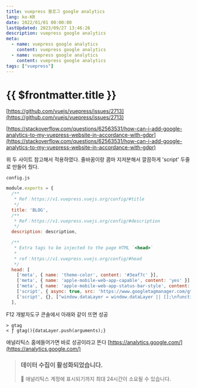 ```yaml
---
title: vuepress 블로그 google analytics
lang: ko-KR
date: 2022/01/01 00:00:00
lastUpdated: 2023/09/27 13:46:26
description: vuepress google analytics
meta:
  - name: vuepress google analytics
    content: vuepress google analytics
  - name: vuepress google analytics
    content: vuepress google analytics
tags: ["vuepress"]
---
```


# {{ $frontmatter.title }}

[https://github.com/vuejs/vuepress/issues/2713](https://github.com/vuejs/vuepress/issues/2713)

[https://stackoverflow.com/questions/62563531/how-can-i-add-google-analytics-to-my-vuepress-website-in-accordance-with-gdpr](https://stackoverflow.com/questions/62563531/how-can-i-add-google-analytics-to-my-vuepress-website-in-accordance-with-gdpr)

위 두 사이트 참고해서 적용하였다. 줄바꿈이랑 콤마 지저분해서 깔끔하게 'script' 두줄로 만들어 줬다.

`config.js`

```js {20,21}
module.exports = {
  /**
   * Ref：https://v1.vuepress.vuejs.org/config/#title
   */
  title: 'BLOG',
  /**
   * Ref：https://v1.vuepress.vuejs.org/config/#description
   */
  description: description,

  /**
   * Extra tags to be injected to the page HTML `<head>`
   *
   * ref：https://v1.vuepress.vuejs.org/config/#head
   */
  head: [
    ['meta', { name: 'theme-color', content: '#3eaf7c' }],
    ['meta', { name: 'apple-mobile-web-app-capable', content: 'yes' }],
    ['meta', { name: 'apple-mobile-web-app-status-bar-style', content: 'black' }],
    ['script', { async: true, src: 'https://www.googletagmanager.com/gtag/js?id=G-672PNZBWWP'}],
    ['script', {}, ["window.dataLayer = window.dataLayer || [];\nfunction gtag(){dataLayer.push(arguments);}\ngtag('js', new Date());\ngtag('config', 'G-672PNZBWWP');"]],
  ],
```

F12 개발자도구 콘솔에서 아래와 같이 뜨면 성공

```
> gtag
< ƒ gtag(){dataLayer.push(arguments);}
```

애널리틱스 홈에들어가면 바로 성공이라고 뜬다
[https://analytics.google.com/](https://analytics.google.com/)

> ### 데이터 수집이 활성화되었습니다.
>
> 🎉 애널리틱스 계정에 표시되기까지 최대 24시간이 소요될 수 있습니다.

<!--stackedit_data:
eyJoaXN0b3J5IjpbMTE2MjczOTc3MCwtOTY1MzM3ODgxLDY3OD
cxMzc1MSwtMTM1MDkwOTI4MCwxMDA1ODQwMzM5LDE5NDI4NjUz
ODgsLTE5NzczNDE5NzYsMjA0Njc5NDM1NywtOTUxMDA2MTAyXX
0=
-->
